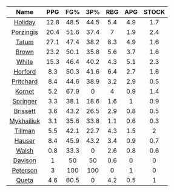 |                                     Name                                     |  PPG  |  FG%  |  3P%  |  RBG  |  APG  |  STOCK  |
|:----------------------------------------------------------------------------:|:-----:|:-----:|:-----:|:-----:|:-----:|:-------:|
|      [Holiday](https://www.espn.com/nba/player/_/id/3995/jrue-holiday)       | 12.8  | 48.5  | 44.5  |  5.4  |  4.9  |   1.7   |
| [Porzingis](https://www.espn.com/nba/player/_/id/3102531/kristaps-porzingis) | 20.4  | 51.6  | 37.4  |   7   |  1.9  |   2.4   |
|      [Tatum](https://www.espn.com/nba/player/_/id/4065648/jayson-tatum)      | 27.1  | 47.4  | 38.2  |  8.3  |  4.9  |   1.6   |
|      [Brown](https://www.espn.com/nba/player/_/id/3917376/jaylen-brown)      | 23.2  | 50.1  | 35.8  |  5.6  |  3.7  |   1.6   |
|     [White](https://www.espn.com/nba/player/_/id/3078576/derrick-white)      | 15.3  | 46.4  | 40.2  |  4.3  |  5.1  |   2.3   |
|       [Horford](https://www.espn.com/nba/player/_/id/3213/al-horford)        |  8.3  | 50.3  | 41.6  |  6.4  |  2.7  |   1.6   |
|  [Pritchard](https://www.espn.com/nba/player/_/id/4066354/payton-pritchard)  |  8.4  | 44.6  | 38.9  |  3.2  |  2.9  |   0.5   |
|      [Kornet](https://www.espn.com/nba/player/_/id/3064560/luke-kornet)      |  5.2  | 67.9  |   0   |   4   |  0.9  |   1.4   |
|   [Springer](https://www.espn.com/nba/player/_/id/4432164/jaden-springer)    |  3.3  | 38.1  | 18.6  |  1.6  |   1   |   0.9   |
|   [Brissett](https://www.espn.com/nba/player/_/id/4278031/oshae-brissett)    |  3.6  | 43.2  | 26.5  |  2.9  |  0.8  |   0.5   |
|  [Mykhailiuk](https://www.espn.com/nba/player/_/id/3133602/svi-mykhailiuk)   |  3.1  | 35.6  | 33.8  |  1.1  |  0.6  |   0.3   |
|    [Tillman](https://www.espn.com/nba/player/_/id/4277964/xavier-tillman)    |  5.5  | 42.1  | 22.7  |  4.3  |  1.5  |    2    |
|      [Hauser](https://www.espn.com/nba/player/_/id/4065804/sam-hauser)       |  8.4  | 45.9  | 43.2  |  3.4  |  0.9  |   0.7   |
|      [Walsh](https://www.espn.com/nba/player/_/id/4683689/jordan-walsh)      |  0.8  | 33.3  |   0   |  2.6  |  0.8  |   0.6   |
|      [Davison](https://www.espn.com/nba/player/_/id/4576085/jd-davison)      |   1   |  50   |  50   |  0.6  |   0   |    0    |
|    [Peterson](https://www.espn.com/nba/player/_/id/4397689/drew-peterson)    |   3   |  100  |  100  |   0   |   1   |    0    |
|     [Queta](https://www.espn.com/nba/player/_/id/4397424/neemias-queta)      |  4.6  | 60.5  |   0   |  4.2  |  0.5  |    1    |